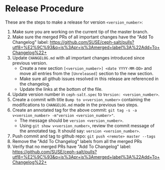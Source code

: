 # Release Procedure

These are the steps to make a release for version `<version_number>`:

1. Make sure you are working on the current tip of the master branch.
2. Make sure the merged PRs of all important changes have the "Add To Changelog" label:
   https://github.com/SUSE/ceph-salt/pulls?utf8=%E2%9C%93&q=is%3Apr+is%3Amerged+label%3A%22Add+To+Changelog%22+
3. Update `CHANGELOG.md` with all important changes introduced since previous version.
    - Create a new section `[<version_number>] <date YYYY-MM-DD>` and move all entries
      from the `[Unreleased]` section to the new section.
    - Make sure all github issues resolved in this release are referenced in the changelog.
    - Update the links at the bottom of the file.
4. Update version number in `ceph-salt.spec` to `Version: <version_number>`.
5. Create a commit with title `Bump to v<version_number>` containing the
   modifications to `CHANGELOG.md` made in the previous two steps.
6. Create an annotated tag for the above commit: `git tag -s -a v<version_number> -m"version <version_number>"`.
    - The message should be `version <version_number>`.
    - Using `git show v<version_number>`, review the commit message of the annotated tag.
      It should say: `version <version_number>`.
7. Push commit and tag to github repo: `git push <remote> master --tags`
8. Remove the "Add To Changelog" labels from all the merged PRs
9. Verify that no merged PRs have "Add To Changelog" label:
   https://github.com/SUSE/ceph-salt/pulls?utf8=%E2%9C%93&q=is%3Apr+is%3Amerged+label%3A%22Add+To+Changelog%22+
